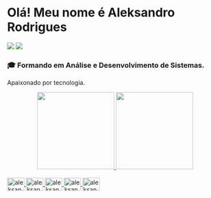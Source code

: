# Olá! Meu nome é Aleksandro Rodrigues

<div> 
  <a href="https://wa.me/5589981349161?text=Olá!%20Tudo%20Bem?" target="_blank"><img src="https://img.shields.io/badge/WhatsApp-25D366?style=for-the-badge&logo=whatsapp&logoColor=white" target="_blank"></a> 
     <a href = "mailto:aleksandrorodriguesdesousa@gmail.com"><img src="https://img.shields.io/badge/Gmail-D14836?style=for-the-badge&logo=gmail&logoColor=white" target="_blank"></a>
</div>

### **🎓 Formando em Análise e Desenvolvimento de Sistemas.**

Apaixonado por tecnologia.





<div align="center">
  <a href="https://github.com/aleksandrorodriguesdesousa">
  <img height="180em" src="https://github-readme-stats.vercel.app/api?username=aleksandrorodriguesdesousa&show_icons=true&theme=tokyonight&include_all_commits=true&count_private=true"/>
  <img height="180em" src="https://github-readme-stats.vercel.app/api/top-langs/?username=aleksandrorodriguesdesousa&layout=compact&langs_count=7&theme=tokyonight"/>
</div>
  
<div style="display: inline_block"><br> 
  <img align="center" alt="aleksandro-html5" height="30" width="40" src="https://cdn.jsdelivr.net/gh/devicons/devicon/icons/html5/html5-original.svg" />
  <img align="center" alt="aleksandro-css3" height="30" width="40" src="https://cdn.jsdelivr.net/gh/devicons/devicon/icons/css3/css3-original.svg" />
  <img align="center" alt="aleksandro-javascript" height="30" width="40" src="https://cdn.jsdelivr.net/gh/devicons/devicon/icons/javascript/javascript-original.svg" />
  <img align="center" alt="aleksandro-git" height="30" width="40" src="https://cdn.jsdelivr.net/gh/devicons/devicon/icons/git/git-original.svg" />
  <img align="center" alt="aleksandro-vscode" height="30" width="40" src="https://cdn.jsdelivr.net/gh/devicons/devicon/icons/vscode/vscode-original.svg" />
</div>
  
##

